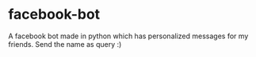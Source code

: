 # facebook-bot
A facebook bot made in python which has personalized messages for my friends. Send the name as query :)
